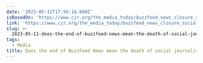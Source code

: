 ```yaml
---
date: '2023-05-11T17:56:16.000Z'
isBasedOn: 'https://www.cjr.org/the_media_today/buzzfeed_news_closure_social_news.php'
link: 'https://www.cjr.org/the_media_today/buzzfeed_news_closure_social_news.php'
slug: >-
  2023-05-11-does-the-end-of-buzzfeed-news-mean-the-death-of-social-journalism-columb
tags:
  - Media
title: Does the end of BuzzFeed News mean the death of social journalism? - Columb
---
```


